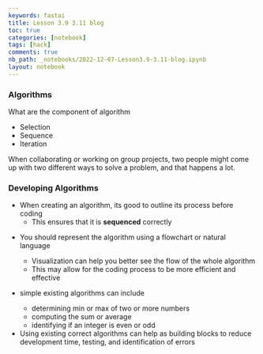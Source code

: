 ```yaml
---
keywords: fastai
title: Lesson 3.9 3.11 blog
toc: true
categories: [notebook]
tags: [hack]
comments: true
nb_path: _notebooks/2022-12-07-Lesson3.9-3.11-blog.ipynb
layout: notebook
---
```


<!--
#################################################
### THIS FILE WAS AUTOGENERATED! DO NOT EDIT! ###
#################################################
# file to edit: _notebooks/2022-12-07-Lesson3.9-3.11-blog.ipynb
-->

<div class="container" id="notebook-container">
        
<div class="cell border-box-sizing text_cell rendered"><div class="inner_cell">
<div class="text_cell_render border-box-sizing rendered_html">
<h3 id="Algorithms">Algorithms<a class="anchor-link" href="#Algorithms"> </a></h3><p>What are the component of algorithm</p>
<ul>
<li>Selection</li>
<li>Sequence</li>
<li>Iteration</li>
</ul>

</div>
</div>
</div>
<div class="cell border-box-sizing text_cell rendered"><div class="inner_cell">
<div class="text_cell_render border-box-sizing rendered_html">
<p>When collaborating or working on group projects, two people might come up with two different ways to solve a problem, and that happens a lot.</p>

</div>
</div>
</div>
<div class="cell border-box-sizing text_cell rendered"><div class="inner_cell">
<div class="text_cell_render border-box-sizing rendered_html">
<h3 id="Developing-Algorithms">Developing Algorithms<a class="anchor-link" href="#Developing-Algorithms"> </a></h3><ul>
<li>When creating an algorithm, its good to outline its process before coding<ul>
<li>This ensures that it is <strong>sequenced</strong> correctly</li>
</ul>
</li>
<li><p>You should represent the algorithm using a flowchart or natural language</p>
<ul>
<li>Visualization can help you better see the flow of the whole algorithm</li>
<li>This may allow for the coding process to be more efficient and effective</li>
</ul>
</li>
<li><p>simple existing algorithms can include</p>
<ul>
<li>determining min or max of two or more numbers</li>
<li>computing the sum or average</li>
<li>identifying if an integer is even or odd</li>
</ul>
</li>
<li>Using existing correct algorithms can help as building blocks to reduce development time, testing, and identification of errors</li>
</ul>

</div>
</div>
</div>
</div>
 

